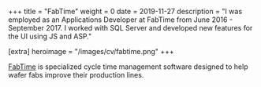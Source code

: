 +++
title = "FabTime"
weight = 0
date = 2019-11-27
description = "I was employed as an Applications Developer at FabTime from June 2016 - September 2017. I worked with SQL Server and developed new features for the UI using JS and ASP."

[extra]
heroimage = "/images/cv/fabtime.png"
+++

[FabTime](https://fabtime.com/index.php) is specialized cycle time management software designed to help wafer fabs improve their production lines.